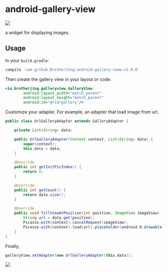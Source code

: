 # android-gallery-view
[![](https://jitpack.io/v/BrotherJing/android-gallery-view.svg)](https://jitpack.io/#BrotherJing/android-gallery-view)

a widget for displaying images.

## Usage

In your `build.gradle`:

```gradle
compile 'com.github.BrotherJing:android-gallery-view:v1.0.0'
```

Then create the gallery view in your layout or code.

```xml
<io.brotherjing.galleryview.GalleryView
        android:layout_width="match_parent"
        android:layout_height="match_parent"
        android:id="@+id/gallery"/>
```

Customize your adapter. For example, an adapter that load image from url.

```java
public class UrlGalleryAdapter extends GalleryAdapter {

    private List<String> data;

    public UrlGalleryAdapter(Context context, List<String> data) {
        super(context);
        this.data = data;
    }

    @Override
    public int getInitPicIndex() {
        return 0;
    }

    @Override
    public int getCount() {
        return data.size();
    }

    @Override
    public void fillViewAtPosition(int position, ImageView imageView) {
        String url = data.get(position);
        Picasso.with(context).cancelRequest(imageView);
        Picasso.with(context).load(url).placeholder(android.R.drawable.ic_menu_gallery).into(imageView);
    }
}
```

Finally,

```java
galleryView.setAdapter(new UrlGalleryAdapter(this,data));
```

![](http://7xrcar.com1.z0.glb.clouddn.com/ezgif.com-video-to-gif.gif)
